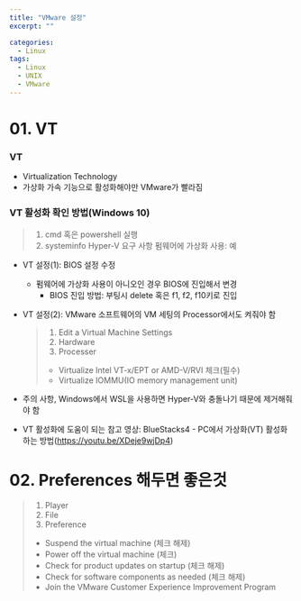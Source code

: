 ```yaml
---
title: "VMware 설정"
excerpt: ""

categories:
  - Linux
tags:
  - Linux
  - UNIX
  - VMware
---
```

# 01. VT
### VT
- Virtualization Technology
- 가상화 가속 기능으로 활성화해야만 VMware가 빨라짐
### VT 활성화 확인 방법(Windows 10)
  > 1. cmd 혹은 powershell 실행
  > 2. systeminfo
  > Hyper-V 요구 사항
  > 펌웨어에 가상화 사용: 예
- VT 설정(1): BIOS 설정 수정
  - 펌웨어에 가상화 사용이 아니오인 경우 BIOS에 진입해서 변경
    - BIOS 진입 방법: 부팅시 delete 혹은 f1, f2, f10키로 진입
- VT 설정(2): VMware 소프트웨어의 VM 세팅의 Processor에서도 켜줘야 함
  > 1. Edit a Virtual Machine Settings
  > 2. Hardware
  > 3. Processer
  > - Virtualize Intel VT-x/EPT or AMD-V/RVI 체크(필수)
  > - Virtualize IOMMU(IO memory management unit)
    
- 주의 사항, Windows에서 WSL을 사용하면 Hyper-V와 충돌나기 때문에 제거해줘야 함
- VT 활성화에 도움이 되는 참고 영상: BlueStacks4 - PC에서 가상화(VT) 활성화하는 방법(https://youtu.be/XDeje9wjDp4)


# 02. Preferences 해두면 좋은것
  > 1. Player
  > 2. File
  > 3. Preference
  > - Suspend the virtual machine (체크 해제)
  > - Power off the virtual machine (체크)
  > - Check for product updates on startup (체크 해제)
  > - Check for software components as needed (체크 해제)
  > - Join the VMware Customer Experience Improvement Program